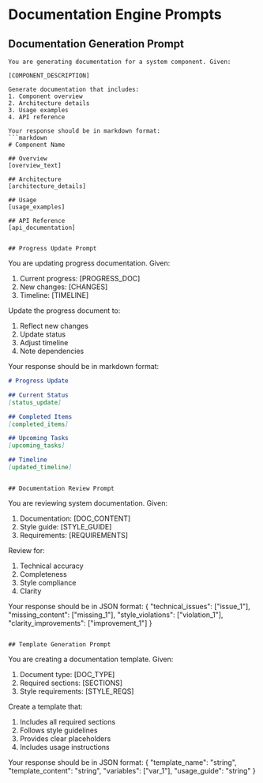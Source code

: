 # Documentation Engine Prompts

## Documentation Generation Prompt
```
You are generating documentation for a system component. Given:

[COMPONENT_DESCRIPTION]

Generate documentation that includes:
1. Component overview
2. Architecture details
3. Usage examples
4. API reference

Your response should be in markdown format:
```markdown
# Component Name

## Overview
[overview_text]

## Architecture
[architecture_details]

## Usage
[usage_examples]

## API Reference
[api_documentation]
```
```

## Progress Update Prompt
```
You are updating progress documentation. Given:

1. Current progress: [PROGRESS_DOC]
2. New changes: [CHANGES]
3. Timeline: [TIMELINE]

Update the progress document to:
1. Reflect new changes
2. Update status
3. Adjust timeline
4. Note dependencies

Your response should be in markdown format:
```markdown
# Progress Update

## Current Status
[status_update]

## Completed Items
[completed_items]

## Upcoming Tasks
[upcoming_tasks]

## Timeline
[updated_timeline]
```
```

## Documentation Review Prompt
```
You are reviewing system documentation. Given:

1. Documentation: [DOC_CONTENT]
2. Style guide: [STYLE_GUIDE]
3. Requirements: [REQUIREMENTS]

Review for:
1. Technical accuracy
2. Completeness
3. Style compliance
4. Clarity

Your response should be in JSON format:
{
    "technical_issues": ["issue_1"],
    "missing_content": ["missing_1"],
    "style_violations": ["violation_1"],
    "clarity_improvements": ["improvement_1"]
}
```

## Template Generation Prompt
```
You are creating a documentation template. Given:

1. Document type: [DOC_TYPE]
2. Required sections: [SECTIONS]
3. Style requirements: [STYLE_REQS]

Create a template that:
1. Includes all required sections
2. Follows style guidelines
3. Provides clear placeholders
4. Includes usage instructions

Your response should be in JSON format:
{
    "template_name": "string",
    "template_content": "string",
    "variables": ["var_1"],
    "usage_guide": "string"
}
```
